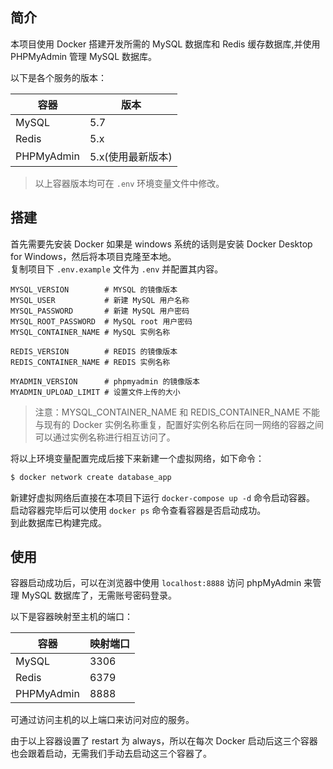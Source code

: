 ## 简介

本项目使用 Docker 搭建开发所需的 MySQL 数据库和 Redis 缓存数据库,并使用 PHPMyAdmin 管理 MySQL 数据库。

以下是各个服务的版本：

| 容器       | 版本              |
| ---------- | ----------------- |
| MySQL      | 5.7               |
| Redis      | 5.x               |
| PHPMyAdmin | 5.x(使用最新版本) |
>以上容器版本均可在 `.env` 环境变量文件中修改。

## 搭建

首先需要先安装 Docker 如果是 windows 系统的话则是安装 Docker Desktop for Windows，然后将本项目克隆至本地。  
复制项目下 `.env.example` 文件为 `.env` 并配置其内容。  

```
MYSQL_VERSION        # MYSQL 的镜像版本
MYSQL_USER           # 新建 MySQL 用户名称
MYSQL_PASSWORD       # 新建 MySQL 用户密码
MYSQL_ROOT_PASSWORD  # MySQL root 用户密码
MYSQL_CONTAINER_NAME # MySQL 实例名称

REDIS_VERSION        # REDIS 的镜像版本
REDIS_CONTAINER_NAME # REDIS 实例名称

MYADMIN_VERSION      # phpmyadmin 的镜像版本
MYADMIN_UPLOAD_LIMIT # 设置文件上传的大小
```

>注意：MYSQL_CONTAINER_NAME 和 REDIS_CONTAINER_NAME 不能与现有的 Docker 实例名称重复，配置好实例名称后在同一网络的容器之间可以通过实例名称进行相互访问了。

将以上环境变量配置完成后接下来新建一个虚拟网络，如下命令：  
```sh
$ docker network create database_app
```

新建好虚拟网络后直接在本项目下运行 `docker-compose up -d` 命令启动容器。  
启动容器完毕后可以使用 `docker ps` 命令查看容器是否启动成功。    
到此数据库已构建完成。

## 使用

容器启动成功后，可以在浏览器中使用 `localhost:8888` 访问 phpMyAdmin 来管理 MySQL 数据库了，无需账号密码登录。

以下是容器映射至主机的端口：

| 容器       | 映射端口 |
| ---------- | -------- |
| MySQL      | 3306     |
| Redis      | 6379     |
| PHPMyAdmin | 8888     |
可通过访问主机的以上端口来访问对应的服务。

由于以上容器设置了 restart 为 always，所以在每次 Docker 启动后这三个容器也会跟着启动，无需我们手动去启动这三个容器了。